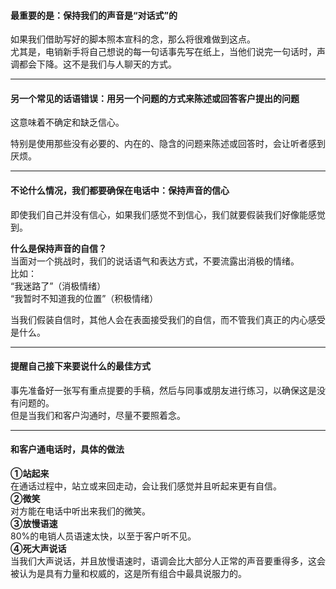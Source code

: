 #### 最重要的是：保持我们的声音是“对话式”的
如果我们借助写好的脚本照本宣科的念，那么将很难做到这点。    
尤其是，电销新手将自己想说的每一句话事先写在纸上，当他们说完一句话时，声调都会下降。这不是我们与人聊天的方式。
    
****
	
#### 另一个常见的话语错误：用另一个问题的方式来陈述或回答客户提出的问题
这意味着不确定和缺乏信心。      
     
特别是使用那些没有必要的、内在的、隐含的问题来陈述或回答时，会让听者感到厌烦。
     
*****
    
#### 不论什么情况，我们都要确保在电话中：保持声音的信心
即使我们自己并没有信心，如果我们感觉不到信心，我们就要假装我们好像能感觉到。
     
**什么是保持声音的自信？**    
当面对一个挑战时，我们的说话语气和表达方式，不要流露出消极的情绪。    
比如：    
“我迷路了”（消极情绪）    
“我暂时不知道我的位置”（积极情绪）
    
当我们假装自信时，其他人会在表面接受我们的自信，而不管我们真正的内心感受是什么。
     
*****
     
#### 提醒自己接下来要说什么的最佳方式
事先准备好一张写有重点提要的手稿，然后与同事或朋友进行练习，以确保这是没有问题的。            
但是当我们和客户沟通时，尽量不要照着念。
	 
*****
	 
#### 和客户通电话时，具体的做法
**①站起来**    
在通话过程中，站立或来回走动，会让我们感觉并且听起来更有自信。    
**②微笑**    
对方能在电话中听出来我们的微笑。    
**③放慢语速**    
80%的电销人员语速太快，以至于客户听不见。    
**④死大声说话**    
当我们大声说话，并且放慢语速时，语调会比大部分人正常的声音要重得多，这会被认为是具有力量和权威的，这是所有组合中最具说服力的。